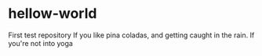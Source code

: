 # hellow-world
First test repository
If you like pina coladas, and getting caught in the rain.
If you're not into yoga
